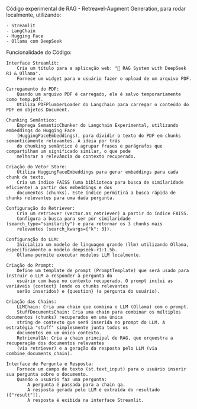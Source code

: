Código experimental de RAG - Retreavel-Augment Generation, para rodar localmente, utilizando:

    - Streamlit
    - LangChain
    - Hugging Face
    - Ollama com DeepSeek


Funcionalidade do Código:

    Interface Streamlit:
        Cria um título para a aplicação web: "📄 RAG System with DeepSeek R1 & Ollama".
        Fornece um widget para o usuário fazer o upload de um arquivo PDF.

    Carregamento do PDF:
        Quando um arquivo PDF é carregado, ele é salvo temporariamente como temp.pdf.
        Utiliza PDFPlumberLoader do Langchain para carregar o conteúdo do PDF em objetos Document.

    Chunking Semântico:
        Emprega SemanticChunker do Langchain Experimental, utilizando embeddings do Hugging Face
        (HuggingFaceEmbeddings), para dividir o texto do PDF em chunks semanticamente relevantes. A ideia por trás
        do chunking semântico é agrupar frases e parágrafos que compartilham um significado similar, o que pode
        melhorar a relevância do contexto recuperado.

    Criação do Vetor Store:
        Utiliza HuggingFaceEmbeddings para gerar embeddings para cada chunk de texto.
        Cria um índice FAISS (uma biblioteca para busca de similaridade eficiente) a partir dos embeddings e dos
        documentos (chunks). Este índice permitirá a busca rápida de chunks relevantes para uma dada pergunta.

    Configuração do Retriever:
        Cria um retriever (vector.as_retriever) a partir do índice FAISS.
        Configura a busca para ser por similaridade (search_type="similarity") e para retornar os 3 chunks mais
        relevantes (search_kwargs={"k": 3}).

    Configuração do LLM:
        Inicializa um modelo de linguagem grande (llm) utilizando Ollama, especificamente o modelo deepseek-r1:1.5b.
        Ollama permite executar modelos LLM localmente.

    Criação do Prompt:
        Define um template de prompt (PromptTemplate) que será usado para instruir o LLM a responder à pergunta do
        usuário com base no contexto recuperado. O prompt inclui as variáveis {context} (onde os chunks relevantes
        serão inseridos) e {question} (a pergunta do usuário).

    Criação das Chains:
        LLMChain: Cria uma chain que combina o LLM (Ollama) com o prompt.
        StuffDocumentsChain: Cria uma chain para combinar os múltiplos documentos (chunks) recuperados em uma única
        string de contexto que será inserida no prompt do LLM. A estratégia "stuff" simplesmente junta todos os
        documentos em um único contexto.
        RetrievalQA: Cria a chain principal de RAG, que orquestra a recuperação dos documentos relevantes
        (via retriever) e a geração da resposta pelo LLM (via combine_documents_chain).

    Interface de Pergunta e Resposta:
        Fornece um campo de texto (st.text_input) para o usuário inserir sua pergunta sobre o documento.
        Quando o usuário faz uma pergunta:
            A pergunta é passada para a chain qa.
            A resposta gerada pelo LLM é extraída do resultado (["result"]).
            A resposta é exibida na interface Streamlit.
